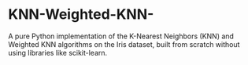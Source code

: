 # KNN-Weighted-KNN-
A pure Python implementation of the K-Nearest Neighbors (KNN) and Weighted KNN algorithms on the Iris dataset, built from scratch without using libraries like scikit-learn.
